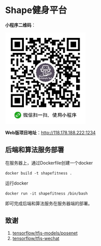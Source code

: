 # Shape健身平台

**小程序二维码**：

<img src="https://github.com/Sahara-Team/shape-fitness-algorithm-end/blob/master/images/qrcode.jpg">

**Web版项目地址**：http://118.178.188.222:1234

## 后端和算法服务部署

在服务器上，通过Dockerfile创建一个docker

`docker build -t shapefitness .`

运行docker

`docker run -it shapefitness /bin/bash  `

即可完成后端和算法服务在服务器端的部署。

## 致谢
1. [tensorflow/tfjs-models/posenet](https://github.com/tensorflow/tfjs-models/tree/master/posenet)
2. [tensorflow/tfjs-wechat](https://github.com/tensorflow/tfjs-wechat)
